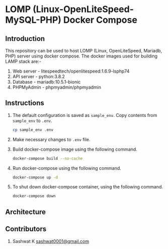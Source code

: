 # LOMP (Linux-OpenLiteSpeed-MySQL-PHP) Docker Compose

## Introduction

This repository can be used to host LOMP (Linux, OpenLiteSpeed, Mariadb, PHP) server using docker compose. The docker images used for building LAMP stack are:-

1. Web server - litespeedtech/openlitespeed:1.6.9-lsphp74
2. API server - python:3.8.2
3. Database - mariadb:10.5.1-bionic
4. PHPMyAdmin - phpmyadmin/phpmyadmin

## Instructions

1. The default configuration is saved as `sample_env`. Copy contents from `sample_env` to `.env`.

   ```bash
   cp sample_env .env
   ```

2. Make necessary changes to `.env` file.
3. Build docker-compose image using the following command.

   ```bash
   docker-compose build --no-cache
   ```

4. Run docker-compose using the following command.

   ```bash
   docker-compose up -d
   ```

5. To shut down docker-compose container, using the following command.

   ```bash
   docker-compose down
   ```

## Architecture

## Contributors

1. Sashwat K <sashwat0001@gmail.com>
